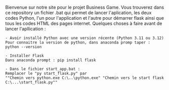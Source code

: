 Bienvenue sur notre site pour le projet Business Game.
Vous trouverez dans ce repository un fichier .bat qui permet de lancer l'aplication, les deux codes Python, l'un pour l'application et l'autre pour démarrer flask ainsi que tous les codes HTML des pages internet. 
Quelques choses à faire avant de lancer l'apllication :

    - Avoir installé Python avec une version récente (Python 3.11 ou 3.12) 
    Pour connaitre la version de python, dans anaconda promp taper : python --version

    - Installer Flask
    Dans anaconda prompt : pip install flask

    - Dans le fichier start_app.bat :
    Remplacer le "py start_flask.py" par 
    ""Chemin vers python.exe C:\..\python.exe" "Chemin vers le start flask C:\...\start_flask.py""
    
